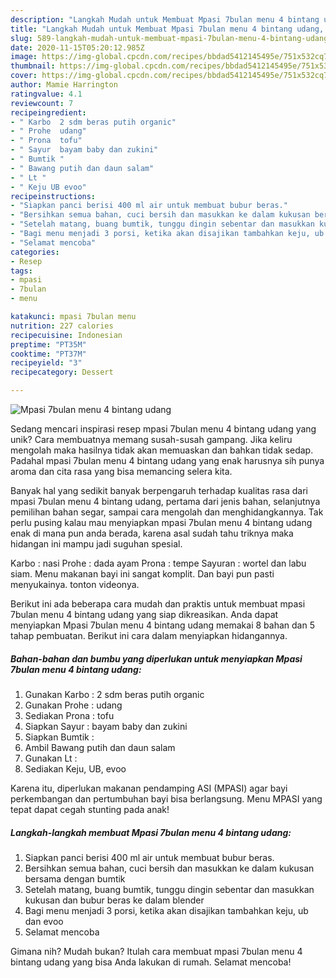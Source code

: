 ```yaml
---
description: "Langkah Mudah untuk Membuat Mpasi 7bulan menu 4 bintang udang, Enak"
title: "Langkah Mudah untuk Membuat Mpasi 7bulan menu 4 bintang udang, Enak"
slug: 589-langkah-mudah-untuk-membuat-mpasi-7bulan-menu-4-bintang-udang-enak
date: 2020-11-15T05:20:12.985Z
image: https://img-global.cpcdn.com/recipes/bbdad5412145495e/751x532cq70/mpasi-7bulan-menu-4-bintang-udang-foto-resep-utama.jpg
thumbnail: https://img-global.cpcdn.com/recipes/bbdad5412145495e/751x532cq70/mpasi-7bulan-menu-4-bintang-udang-foto-resep-utama.jpg
cover: https://img-global.cpcdn.com/recipes/bbdad5412145495e/751x532cq70/mpasi-7bulan-menu-4-bintang-udang-foto-resep-utama.jpg
author: Mamie Harrington
ratingvalue: 4.1
reviewcount: 7
recipeingredient:
- " Karbo  2 sdm beras putih organic"
- " Prohe  udang"
- " Prona  tofu"
- " Sayur  bayam baby dan zukini"
- " Bumtik "
- " Bawang putih dan daun salam"
- " Lt "
- " Keju UB evoo"
recipeinstructions:
- "Siapkan panci berisi 400 ml air untuk membuat bubur beras."
- "Bersihkan semua bahan, cuci bersih dan masukkan ke dalam kukusan bersama dengan bumtik"
- "Setelah matang, buang bumtik, tunggu dingin sebentar dan masukkan kukusan dan bubur beras ke dalam blender"
- "Bagi menu menjadi 3 porsi, ketika akan disajikan tambahkan keju, ub dan evoo"
- "Selamat mencoba"
categories:
- Resep
tags:
- mpasi
- 7bulan
- menu

katakunci: mpasi 7bulan menu 
nutrition: 227 calories
recipecuisine: Indonesian
preptime: "PT35M"
cooktime: "PT37M"
recipeyield: "3"
recipecategory: Dessert

---
```



![Mpasi 7bulan menu 4 bintang udang](https://img-global.cpcdn.com/recipes/bbdad5412145495e/751x532cq70/mpasi-7bulan-menu-4-bintang-udang-foto-resep-utama.jpg)

Sedang mencari inspirasi resep mpasi 7bulan menu 4 bintang udang yang unik? Cara membuatnya memang susah-susah gampang. Jika keliru mengolah maka hasilnya tidak akan memuaskan dan bahkan tidak sedap. Padahal mpasi 7bulan menu 4 bintang udang yang enak harusnya sih punya aroma dan cita rasa yang bisa memancing selera kita.

Banyak hal yang sedikit banyak berpengaruh terhadap kualitas rasa dari mpasi 7bulan menu 4 bintang udang, pertama dari jenis bahan, selanjutnya pemilihan bahan segar, sampai cara mengolah dan menghidangkannya. Tak perlu pusing kalau mau menyiapkan mpasi 7bulan menu 4 bintang udang enak di mana pun anda berada, karena asal sudah tahu triknya maka hidangan ini mampu jadi suguhan spesial.

Karbo : nasi Prohe : dada ayam Prona : tempe Sayuran : wortel dan labu siam. Menu makanan bayi ini sangat komplit. Dan bayi pun pasti menyukainya. tonton videonya.


Berikut ini ada beberapa cara mudah dan praktis untuk membuat mpasi 7bulan menu 4 bintang udang yang siap dikreasikan. Anda dapat menyiapkan Mpasi 7bulan menu 4 bintang udang memakai 8 bahan dan 5 tahap pembuatan. Berikut ini cara dalam menyiapkan hidangannya.

<!--inarticleads1-->

##### Bahan-bahan dan bumbu yang diperlukan untuk menyiapkan Mpasi 7bulan menu 4 bintang udang:

1. Gunakan  Karbo : 2 sdm beras putih organic
1. Gunakan  Prohe : udang
1. Sediakan  Prona : tofu
1. Siapkan  Sayur : bayam baby dan zukini
1. Siapkan  Bumtik :
1. Ambil  Bawang putih dan daun salam
1. Gunakan  Lt :
1. Sediakan  Keju, UB, evoo


Karena itu, diperlukan makanan pendamping ASI (MPASI) agar bayi perkembangan dan pertumbuhan bayi bisa berlangsung. Menu MPASI yang tepat dapat cegah stunting pada anak! 

<!--inarticleads2-->

##### Langkah-langkah membuat Mpasi 7bulan menu 4 bintang udang:

1. Siapkan panci berisi 400 ml air untuk membuat bubur beras.
1. Bersihkan semua bahan, cuci bersih dan masukkan ke dalam kukusan bersama dengan bumtik
1. Setelah matang, buang bumtik, tunggu dingin sebentar dan masukkan kukusan dan bubur beras ke dalam blender
1. Bagi menu menjadi 3 porsi, ketika akan disajikan tambahkan keju, ub dan evoo
1. Selamat mencoba




Gimana nih? Mudah bukan? Itulah cara membuat mpasi 7bulan menu 4 bintang udang yang bisa Anda lakukan di rumah. Selamat mencoba!

